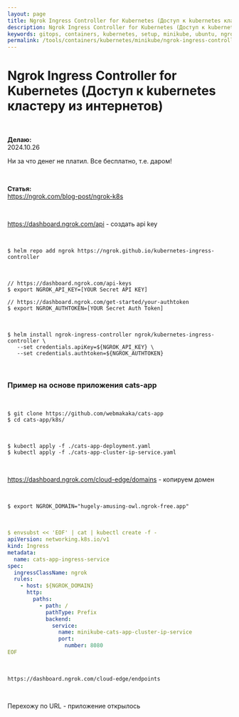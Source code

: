 ```yaml
---
layout: page
title: Ngrok Ingress Controller for Kubernetes (Доступ к kubernetes кластеру из интернетов)
description: Ngrok Ingress Controller for Kubernetes (Доступ к kubernetes кластеру из интернетов)
keywords: gitops, containers, kubernetes, setup, minikube, ubuntu, ngrock, ingress
permalink: /tools/containers/kubernetes/minikube/ngrok-ingress-controller/
---
```


# Ngrok Ingress Controller for Kubernetes (Доступ к kubernetes кластеру из интернетов)

<br/>

**Делаю:**  
2024.10.26

Ни за что денег не платил. Все бесплатно, т.е. даром!

<br/>

**Статья:**  
https://ngrok.com/blog-post/ngrok-k8s

<br/>

https://dashboard.ngrok.com/api - создать api key

<br/>

```
$ helm repo add ngrok https://ngrok.github.io/kubernetes-ingress-controller
```

<br/>

```
// https://dashboard.ngrok.com/api-keys
$ export NGROK_API_KEY=[YOUR Secret API KEY]

// https://dashboard.ngrok.com/get-started/your-authtoken
$ export NGROK_AUTHTOKEN=[YOUR Secret Auth Token]
```

<br/>

```
$ helm install ngrok-ingress-controller ngrok/kubernetes-ingress-controller \
   --set credentials.apiKey=${NGROK_API_KEY} \
   --set credentials.authtoken=${NGROK_AUTHTOKEN}
```

<br/>

### Пример на основе приложения cats-app

<br/>

```
$ git clone https://github.com/webmakaka/cats-app
$ cd cats-app/k8s/
```

<br/>

```
$ kubectl apply -f ./cats-app-deployment.yaml
$ kubectl apply -f ./cats-app-cluster-ip-service.yaml
```

<br/>

https://dashboard.ngrok.com/cloud-edge/domains - копируем домен

<br/>

```
$ export NGROK_DOMAIN="hugely-amusing-owl.ngrok-free.app"
```

<br/>

```yaml
$ envsubst << 'EOF' | cat | kubectl create -f -
apiVersion: networking.k8s.io/v1
kind: Ingress
metadata:
  name: cats-app-ingress-service
spec:
  ingressClassName: ngrok
  rules:
    - host: ${NGROK_DOMAIN}
      http:
        paths:
          - path: /
            pathType: Prefix
            backend:
              service:
                name: minikube-cats-app-cluster-ip-service
                port:
                  number: 8080
EOF
```

<br/>

```
https://dashboard.ngrok.com/cloud-edge/endpoints
```

<br/>

Перехожу по URL - приложение открылось
